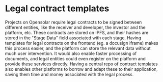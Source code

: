 # Legal contract templates

Projects on Opensolar require legal contracts to be signed between different entities, like the receiver and developer, the investor and the platform, etc. These contracts are stored on IPFS, and their hashes are stored in the "Stage Data" field associated with each stage. Having templates for legal contracts on the frontend \(eg. a docusign iframe\) makes this process easier, and the platform can store the relevant data without much user intervention. It would also enable faster processing of documents, and legal entities could even register on the platform and provide these services directly. Having a central repo of contract templates also enables other platforms to borrow and adapt these to their application, saving them time and money associated with the legal process.

